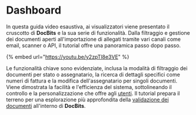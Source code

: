 # Dashboard

In questa guida video esaustiva, ai visualizzatori viene presentato il cruscotto di **DocBits** e la sua serie di funzionalità. Dalla filtraggio e gestione dei documenti aperti all'importazione di allegati tramite vari canali come email, scanner o API, il tutorial offre una panoramica passo dopo passo.

{% embed url="https://youtu.be/y2zpTl8e3VE" %}

Le funzionalità chiave sono evidenziate, inclusa la modalità di filtraggio dei documenti per stato o assegnatario, la ricerca di dettagli specifici come numeri di fattura e la modifica dell'assegnatario per singoli documenti. Viene dimostrata la facilità e l'efficienza del sistema, sottolineando il controllo e la personalizzazione che offre agli [utenti](../../../administration-and-setup/settings/global-settings/groups-users-and-permissions/). Il tutorial prepara il terreno per una esplorazione più approfondita della [validazione dei documenti](../schermo-di-validazione/) all'interno di **DocBits**.
